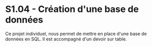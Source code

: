 # S1.04 - Création d'une base de données

Ce projet individuel, nous permet de mettre en place d'une base de données en SQL. Il est accompagné d'un devoir sur table.